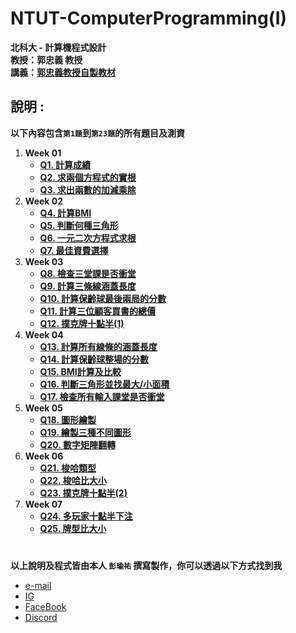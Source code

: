 # NTUT-ComputerProgramming(I)

**北科大 - 計算機程式設計**  
**教授：郭忠義 教授**  
**講義：[郭忠義教授自製教材](https://sites.google.com/mail.ntut.edu.tw/jong-yih-kuo)**  

## 說明 :

**以下內容包含`第1題`到`第23題`的所有題目及測資**

1. **Week 01**
    - **[Q1. 計算成績](questionDescription/q001.md)**
    - **[Q2. 求兩個方程式的實根](questionDescription/q002.md)**
    - **[Q3. 求出兩數的加減乘除](questionDescription/q003.md)**
2. **Week 02**
    - **[Q4. 計算BMI](questionDescription/q004.md)**
    - **[Q5. 判斷何種三角形](questionDescription/q005.md)**
    - **[Q6. 一元二次方程式求根](questionDescription/q006.md)**
    - **[Q7. 最佳資費選擇](questionDescription/q007.md)**
3. **Week 03**
    - **[Q8. 檢查三堂課是否衝堂](questionDescription/q008.md)**
    - **[Q9. 計算三條線涵蓋長度](questionDescription/q009.md)**
    - **[Q10. 計算保齡球最後兩局的分數](questionDescription/q010.md)**
    - **[Q11. 計算三位顧客買書的總價](questionDescription/q011.md)**
    - **[Q12. 撲克牌十點半(1)](questionDescription/q012.md)**
4. **Week 04**
    - **[Q13. 計算所有線條的涵蓋長度](questionDescription/q013.md)**
    - **[Q14. 計算保齡球整場的分數](questionDescription/q014.md)**
    - **[Q15. BMI計算及比較](questionDescription/q015.md)**
    - **[Q16. 判斷三角形並找最大/小面積](questionDescription/q016.md)**
    - **[Q17. 檢查所有輸入課堂是否衝堂](questionDescription/q017.md)**
5. **Week 05**
    - **[Q18. 圖形繪製](questionDescription/q018.md)**
    - **[Q19. 繪製三種不同圖形](questionDescription/q019.md)**
    - **[Q20. 數字矩陣翻轉](questionDescription/q020.md)**
6. **Week 06**
    - **[Q21. 梭哈類型](questionDescription/q021.md)**
    - **[Q22. 梭哈比大小](questionDescription/q022.md)**
    - **[Q23. 撲克牌十點半(2)](questionDescription/q023.md)**  
7.  **Week 07**  
    - **[Q24. 多玩家十點半下注](questionDescription/q024.md)**
    - **[Q25. 牌型比大小](questionDescription/q025.md)**

# 

**以上說明及程式皆由本人 `彭瑜祐` 撰寫製作，你可以透過以下方式找到我**

+ [e-mail](mailto:breezekaka66@gmail.com)
+ [IG](https://www.instagram.com/breeze._.0816/)
+ [FaceBook](https://www.facebook.com/profile.php?id=100081836611463)
+ [Discord](https://discord.com/users/723871702228140053)